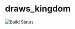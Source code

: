 # draws_kingdom

[![Build Status](https://travis-ci.org/shvekiasaf/draws_kingdom.svg?branch=master)](https://travis-ci.org/shvekiasaf/draws_kingdom)
